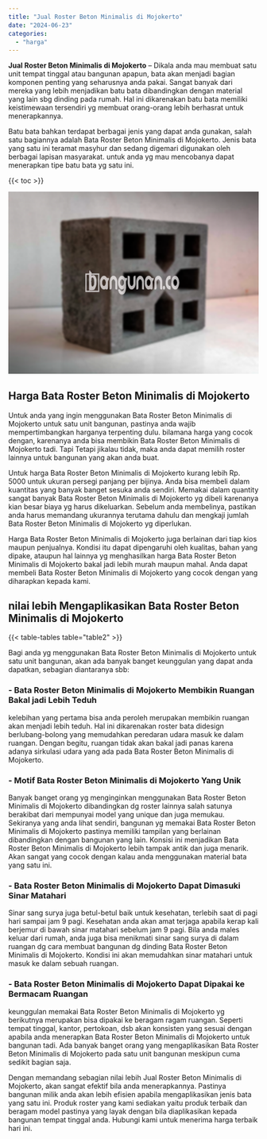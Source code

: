 ```yaml
---
title: "Jual Roster Beton Minimalis di Mojokerto"
date: "2024-06-23"
categories: 
  - "harga"
---
```


**Jual Roster Beton Minimalis di Mojokerto** – Dikala anda mau membuat satu unit tempat tinggal atau bangunan apapun, bata akan menjadi bagian komponen penting yang seharusnya anda pakai. Sangat banyak dari mereka yang lebih menjadikan batu bata dibandingkan dengan material yang lain sbg dinding pada rumah. Hal ini dikarenakan batu bata memiliki keistimewaan tersendiri yg membuat orang-orang lebih berhasrat untuk menerapkannya.

Batu bata bahkan terdapat berbagai jenis yang dapat anda gunakan, salah satu bagiannya adalah Bata Roster Beton Minimalis di Mojokerto. Jenis bata yang satu ini teramat masyhur dan sedang digemari digunakan oleh berbagai lapisan masyarakat. untuk anda yg mau mencobanya dapat menerapkan tipe batu bata yg satu ini.

{{< toc >}}

![Jual Roster Beton Minimalis di Mojokerto](/images/bata-roster-minimalis-18.png)

## Harga Bata Roster Beton Minimalis di Mojokerto

Untuk anda yang ingin menggunakan Bata Roster Beton Minimalis di Mojokerto untuk satu unit bangunan, pastinya anda wajib mempertimbangkan harganya terpenting dulu. bilamana harga yang cocok dengan, karenanya anda bisa membikin Bata Roster Beton Minimalis di Mojokerto tadi. Tapi Tetapi jikalau tidak, maka anda dapat memilih roster lainnya untuk bangunan yang akan anda buat.

Untuk harga Bata Roster Beton Minimalis di Mojokerto kurang lebih Rp. 5000 untuk ukuran persegi panjang per bijinya. Anda bisa membeli dalam kuantitas yang banyak banget sesuka anda sendiri. Memakai dalam quantity sangat banyak Bata Roster Beton Minimalis di Mojokerto yg dibeli karenanya kian besar biaya yg harus dikeluarkan. Sebelum anda membelinya, pastikan anda harus memandang ukurannya terutama dahulu dan mengkaji jumlah Bata Roster Beton Minimalis di Mojokerto yg diperlukan.

Harga Bata Roster Beton Minimalis di Mojokerto juga berlainan dari tiap kios maupun penjualnya. Kondisi itu dapat dipengaruhi oleh kualitas, bahan yang dipake, ataupun hal lainnya yg menghasilkan harga Bata Roster Beton Minimalis di Mojokerto bakal jadi lebih murah maupun mahal. Anda dapat membeli Bata Roster Beton Minimalis di Mojokerto yang cocok dengan yang diharapkan kepada kami.

## nilai lebih Mengaplikasikan Bata Roster Beton Minimalis di Mojokerto

{{< table-tables table="table2" >}}

Bagi anda yg menggunakan Bata Roster Beton Minimalis di Mojokerto untuk satu unit bangunan, akan ada banyak banget keunggulan yang dapat anda dapatkan, sebagian diantaranya sbb:

### \- Bata Roster Beton Minimalis di Mojokerto Membikin Ruangan Bakal jadi Lebih Teduh

kelebihan yang pertama bisa anda peroleh merupakan membikin ruangan akan menjadi lebih teduh. Hal ini dikarenakan roster bata didesign berlubang-bolong yang memudahkan peredaran udara masuk ke dalam ruangan. Dengan begitu, ruangan tidak akan bakal jadi panas karena adanya sirkulasi udara yang ada pada Bata Roster Beton Minimalis di Mojokerto.

### \- Motif Bata Roster Beton Minimalis di Mojokerto Yang Unik

Banyak banget orang yg menginginkan menggunakan Bata Roster Beton Minimalis di Mojokerto dibandingkan dg roster lainnya salah satunya berakibat dari mempunyai model yang unique dan juga memukau. Sekiranya yang anda lihat sendiri, bangunan yg memakai Bata Roster Beton Minimalis di Mojokerto pastinya memiliki tampilan yang berlainan dibandingkan dengan bangunan yang lain. Konsisi ini menjadikan Bata Roster Beton Minimalis di Mojokerto lebih tampak antik dan juga menarik. Akan sangat yang cocok dengan kalau anda menggunakan material bata yang satu ini.

### \- Bata Roster Beton Minimalis di Mojokerto Dapat Dimasuki Sinar Matahari

Sinar sang surya juga betul-betul baik untuk kesehatan, terlebih saat di pagi hari sampai jam 9 pagi. Kesehatan anda akan amat terjaga apabila kerap kali berjemur di bawah sinar matahari sebelum jam 9 pagi. Bila anda males keluar dari rumah, anda juga bisa menikmati sinar sang surya di dalam ruangan dg cara membuat bangunan dg dinding Bata Roster Beton Minimalis di Mojokerto. Kondisi ini akan memudahkan sinar matahari untuk masuk ke dalam sebuah ruangan.

### \- Bata Roster Beton Minimalis di Mojokerto Dapat Dipakai ke Bermacam Ruangan

keunggulan memakai Bata Roster Beton Minimalis di Mojokerto yg berikutnya merupakan bisa dipakai ke beragam ragam ruangan. Seperti tempat tinggal, kantor, pertokoan, dsb akan konsisten yang sesuai dengan apabila anda menerapkan Bata Roster Beton Minimalis di Mojokerto untuk bangunan tadi. Ada banyak banget orang yang mengaplikasikan Bata Roster Beton Minimalis di Mojokerto pada satu unit bangunan meskipun cuma sedikit bagian saja.

Dengan memandang sebagian nilai lebih Jual Roster Beton Minimalis di Mojokerto, akan sangat efektif bila anda menerapkannya. Pastinya bangunan milik anda akan lebih efisien apabila mengaplikasikan jenis bata yang satu ini. Produk roster yang kami sediakan yaitu produk terbaik dan beragam model pastinya yang layak dengan bila diaplikasikan kepada bangunan tempat tinggal anda. Hubungi kami untuk menerima harga terbaik hari ini.
